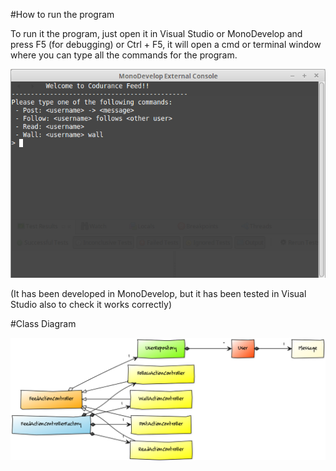 #How to run the program

To run it the program, just open it in Visual Studio or MonoDevelop and press F5 (for debugging) or Ctrl + F5, it will open a cmd or terminal window where you can type all the commands for the program.

![Alt text](https://raw.githubusercontent.com/mcarmenjc/CoduranceFeedTest/master/screenshot.png)

(It has been developed in MonoDevelop, but it has been tested in Visual Studio also to check it works correctly)

#Class Diagram

![Alt text](https://raw.githubusercontent.com/mcarmenjc/CoduranceFeedTest/master/classDiagram.png)
